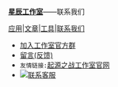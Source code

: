 [**星辰工作室**](https://schlibra.github.io/Stars-Studios)——联系我们

[应用](https://schlibra.github.io/Stars-Studios/application)|[文章](https://schlibra.github.io/Stars-Studios/article)|[工具](https://schlibra.github.io/Stars-Studios/other)|[联系我们](https://schlibra.github.io/Stars-Studios/catchus)

- [加入工作室官方群](http://suo.im/4vZQQl)
- [留言(反馈)](http://schlibra.sxl.cn)
- `友情链接:`[起源之战工作室官网](https://www.qyzz.ml)
- <a target="_blank" href="http://suo.im/4L2ge9"><img border="0" src="https://www.qyzz.ml/glass_cyan.png" alt="联系客服" title="联系客服"/></a>
